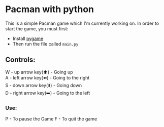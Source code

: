 # Pacman with python

This is a simple Pacman game which I'm currently working on. In order to start the game, you must first:
 - Install [pygame](https://pypi.org/project/pygame/)
 - Then run the file called `main.py`

## Controls:
W - up arrow key(⬆️) - Going up <br>
A - left arrow key(⬅️) - Going to the right <br>
S - down arrow key(⬇️) - Going down <br>
D - right arrow key(➡️) - Going to the left <br>

### Use:
P - To pause the Game
F - To quit the game

<!--
Feel free to raise [new issues](https://github.com/JagTheFriend/Pacman/issues), and/or <br> create [pull requests](https://github.com/JagTheFriend/Pacman/pulls) if you are able to find more bugs or <br> fix the existing ones
i don't need that for now ^^^
-->
